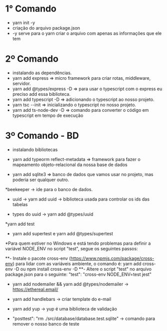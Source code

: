 # 1° Comando

* yarn init -y
* criação do arquivo package.json
* -y serve para o yarn criar o arquivo com apenas as informações que ele tem

# 2º Comando

* instalando as dependências.
* yarn add express => micro framework para criar rotas, middleware, servidor.
* yarn add @types/express -D => para usar o typescript com o express eu preciso add essa biblioteca.
* yarn add typescript -D => adicionando o typescript ao nosso projeto.
* yarn tsc --init => inicializando o typescript no nosso projeto.
* yarn add ts-node-dev -D => comando para converter o código em typescript em tempo de execução

# 3º Comando - BD

* instalando bibliotecas

* yarn add typeorm reflect-metadata => framework para fazer o mapeamento objeto-relacional da nossa base de dados

* yarn add sqlite3 => banco de dados que vamos usar no projeto, mas poderia ser qualquer outro.

*beekeeper -> ide para o banco de dados.

* uuid -> yarn add uuid -> biblioteca usada para controlar os ids das tabelas
 
* types do uuid -> yarn add @types/uuid

*yarn add test

* yarn add supertest e yarn add @types/supertest

*Para quem estiver no Windows e está tendo problemas para definir a variável NODE_ENV no script "test", segue os seguintes passos:

**- Instale o pacote cross-env (https://www.npmjs.com/package/cross-env) para lidar com as variáveis ambiente, o comando é: yarn add cross-env -D ou npm install cross-env -D
**- Altere o script "test" no arquivo package.json para o seguinte: "test": "cross-env NODE_ENV=test jest"


* yarn add nodemailer && yarn add @types/nodemailer -> https://ethereal.email/

* yarn add handlebars -> criar template do e-mail

* yarn add yup -> yup é uma biblioteca de validação

* "posttest": "rm ./src/database/database.test.sqlite" -> comando para remover o nosso banco de teste
